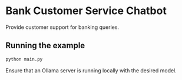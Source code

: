 
# Bank Customer Service Chatbot

Provide customer support for banking queries.

## Running the example

```bash
python main.py
```

Ensure that an Ollama server is running locally with the desired model.
